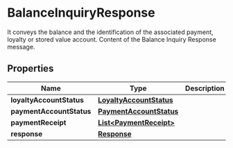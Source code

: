 

# BalanceInquiryResponse

It conveys the balance and the identification of the associated payment, loyalty or stored value account. Content of the Balance Inquiry Response message.

## Properties

| Name | Type | Description | Notes |
|------------ | ------------- | ------------- | -------------|
|**loyaltyAccountStatus** | [**LoyaltyAccountStatus**](LoyaltyAccountStatus.md) |  |  [optional] |
|**paymentAccountStatus** | [**PaymentAccountStatus**](PaymentAccountStatus.md) |  |  [optional] |
|**paymentReceipt** | [**List&lt;PaymentReceipt&gt;**](PaymentReceipt.md) |  |  [optional] |
|**response** | [**Response**](Response.md) |  |  |



